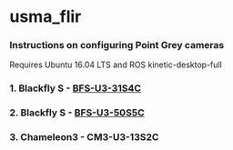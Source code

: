 # usma_flir
### Instructions on configuring Point Grey cameras
Requires Ubuntu 16.04 LTS and ROS kinetic-desktop-full
### 1. Blackfly S - [BFS-U3-31S4C]() 
### 2. Blackfly S - [BFS-U3-50S5C]()
### 3. Chameleon3 - CM3-U3-13S2C
